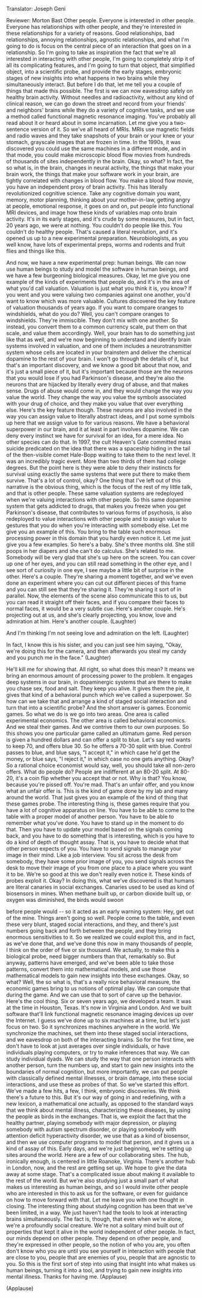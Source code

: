 

Translator: Joseph Geni

Reviewer: Morton Bast
Other people. Everyone is interested in other people.
Everyone has relationships with other people,
and they&#39;re interested in these relationships
for a variety of reasons.
Good relationships, bad relationships,
annoying relationships, agnostic relationships,
and what I&#39;m going to do is focus on the central piece
of an interaction that goes on in a relationship.
So I&#39;m going to take as inspiration the fact that we&#39;re all
interested in interacting with other people,
I&#39;m going to completely strip it of all its complicating features,
and I&#39;m going to turn that object, that simplified object,
into a scientific probe, and provide the early stages,
embryonic stages of new insights into what happens
in two brains while they simultaneously interact.
But before I do that, let me tell you a couple of things
that made this possible.
The first is we can now eavesdrop safely
on healthy brain activity.
Without needles and radioactivity,
without any kind of clinical reason, we can go down the street
and record from your friends&#39; and neighbors&#39; brains
while they do a variety of cognitive tasks, and we use
a method called functional magnetic resonance imaging.
You&#39;ve probably all read about it or heard about in some
incarnation. Let me give you a two-sentence version of it.
So we&#39;ve all heard of MRIs. MRIs use magnetic fields
and radio waves and they take snapshots of your brain
or your knee or your stomach,
grayscale images that are frozen in time.
In the 1990s, it was discovered you could use
the same machines in a different mode,
and in that mode, you could make microscopic blood flow
movies from hundreds of thousands of sites independently in the brain.
Okay, so what? In fact, the so what is, in the brain,
changes in neural activity, the things that make your brain work,
the things that make your software work in your brain,
are tightly correlated with changes in blood flow.
You make a blood flow movie, you have an independent
proxy of brain activity.
This has literally revolutionized cognitive science.
Take any cognitive domain you want, memory,
motor planning, thinking about your mother-in-law,
getting angry at people, emotional response, it goes on and on,
put people into functional MRI devices, and
image how these kinds of variables map onto brain activity.
It&#39;s in its early stages, and it&#39;s crude by some measures,
but in fact, 20 years ago, we were at nothing.
You couldn&#39;t do people like this. You couldn&#39;t do healthy people.
That&#39;s caused a literal revolution, and it&#39;s opened us up
to a new experimental preparation. Neurobiologists,
as you well know, have lots of experimental preps,
worms and rodents and fruit flies and things like this.

And now, we have a new experimental prep: human beings.
We can now use human beings to study and model
the software in human beings, and we have a few
burgeoning biological measures.
Okay, let me give you one example of the kinds of experiments that people do,
and it&#39;s in the area of what you&#39;d call valuation.
Valuation is just what you think it is, you know?
If you went and you were valuing two companies against
one another, you&#39;d want to know which was more valuable.
Cultures discovered the key feature of valuation thousands of years ago.
If you want to compare oranges to windshields, what do you do?
Well, you can&#39;t compare oranges to windshields.
They&#39;re immiscible. They don&#39;t mix with one another.
So instead, you convert them to a common currency scale,
put them on that scale, and value them accordingly.
Well, your brain has to do something just like that as well,
and we&#39;re now beginning to understand and identify
brain systems involved in valuation,
and one of them includes a neurotransmitter system
whose cells are located in your brainstem
and deliver the chemical dopamine to the rest of your brain.
I won&#39;t go through the details of it, but that&#39;s an important
discovery, and we know a good bit about that now,
and it&#39;s just a small piece of it, but it&#39;s important because
those are the neurons that you would lose if you had Parkinson&#39;s disease,
and they&#39;re also the neurons that are hijacked by literally
every drug of abuse, and that makes sense.
Drugs of abuse would come in, and they would change
the way you value the world. They change the way
you value the symbols associated with your drug of choice,
and they make you value that over everything else.
Here&#39;s the key feature though. These neurons are also
involved in the way you can assign value to literally abstract ideas,
and I put some symbols up here that we assign value to
for various reasons.
We have a behavioral superpower in our brain,
and it at least in part involves dopamine.
We can deny every instinct we have for survival for an idea,
for a mere idea. No other species can do that.
In 1997, the cult Heaven&#39;s Gate committed mass suicide
predicated on the idea that there was a spaceship
hiding in the tail of the then-visible comet Hale-Bopp
waiting to take them to the next level. It was an incredibly tragic event.
More than two thirds of them had college degrees.
But the point here is they were able to deny their instincts for survival
using exactly the same systems that were put there
to make them survive. That&#39;s a lot of control, okay?
One thing that I&#39;ve left out of this narrative
is the obvious thing, which is the focus of the rest of my
little talk, and that is other people.
These same valuation systems are redeployed
when we&#39;re valuing interactions with other people.
So this same dopamine system that gets addicted to drugs,
that makes you freeze when you get Parkinson&#39;s disease,
that contributes to various forms of psychosis,
is also redeployed to value interactions with other people
and to assign value to gestures that you do
when you&#39;re interacting with somebody else.
Let me give you an example of this.
You bring to the table such enormous processing power
in this domain that you hardly even notice it.
Let me just give you a few examples. So here&#39;s a baby.
She&#39;s three months old. She still poops in her diapers and she can&#39;t do calculus.
She&#39;s related to me. Somebody will be very glad that she&#39;s up here on the screen.
You can cover up one of her eyes, and you can still read
something in the other eye, and I see sort of curiosity
in one eye, I see maybe a little bit of surprise in the other.
Here&#39;s a couple. They&#39;re sharing a moment together,
and we&#39;ve even done an experiment where you can cut out
different pieces of this frame and you can still see
that they&#39;re sharing it. They&#39;re sharing it sort of in parallel.
Now, the elements of the scene also communicate this
to us, but you can read it straight off their faces,
and if you compare their faces to normal faces, it would be a very subtle cue.
Here&#39;s another couple. He&#39;s projecting out at us,
and she&#39;s clearly projecting, you know,
love and admiration at him.
Here&#39;s another couple. 
(Laughter)

And I&#39;m thinking I&#39;m not seeing love and admiration on the left. 
(Laughter)

In fact, I know this is his sister, and you can just see
him saying, &quot;Okay, we&#39;re doing this for the camera,
and then afterwards you steal my candy and you punch me in the face.&quot; 
(Laughter)

He&#39;ll kill me for showing that.
All right, so what does this mean?
It means we bring an enormous amount of processing power to the problem.
It engages deep systems in our brain, in dopaminergic
systems that are there to make you chase sex, food and salt.
They keep you alive. It gives them the pie, it gives
that kind of a behavioral punch which we&#39;ve called a superpower.
So how can we take that and arrange a kind of staged
social interaction and turn that into a scientific probe?
And the short answer is games.
Economic games. So what we do is we go into two areas.
One area is called experimental economics. The other area is called behavioral economics.
And we steal their games. And we contrive them to our own purposes.
So this shows you one particular game called an ultimatum game.
Red person is given a hundred dollars and can offer
a split to blue. Let&#39;s say red wants to keep 70,
and offers blue 30. So he offers a 70-30 split with blue.
Control passes to blue, and blue says, &quot;I accept it,&quot;
in which case he&#39;d get the money, or blue says,
&quot;I reject it,&quot; in which case no one gets anything. Okay?
So a rational choice economist would say, well,
you should take all non-zero offers.
What do people do? People are indifferent at an 80-20 split.
At 80-20, it&#39;s a coin flip whether you accept that or not.
Why is that? You know, because you&#39;re pissed off.
You&#39;re mad. That&#39;s an unfair offer, and you know what an unfair offer is.
This is the kind of game done by my lab and many around the world.
That just gives you an example of the kind of thing that
these games probe. The interesting thing is, these games
require that you have a lot of cognitive apparatus on line.
You have to be able to come to the table with a proper model of another person.
You have to be able to remember what you&#39;ve done.
You have to stand up in the moment to do that.
Then you have to update your model based on the signals coming back,
and you have to do something that is interesting,
which is you have to do a kind of depth of thought assay.
That is, you have to decide what that other person expects of you.
You have to send signals to manage your image in their mind.
Like a job interview. You sit across the desk from somebody,
they have some prior image of you,
you send signals across the desk to move their image
of you from one place to a place where you want it to be.
We&#39;re so good at this we don&#39;t really even notice it.
These kinds of probes exploit it. Okay?
In doing this, what we&#39;ve discovered is that humans
are literal canaries in social exchanges.
Canaries used to be used as kind of biosensors in mines.
When methane built up, or carbon dioxide built up,
or oxygen was diminished, the birds would swoon

before people would -- so it acted as an early warning system:
Hey, get out of the mine. Things aren&#39;t going so well.
People come to the table, and even these very blunt,
staged social interactions, and they, and there&#39;s just
numbers going back and forth between the people,
and they bring enormous sensitivities to it.
So we realized we could exploit this, and in fact,
as we&#39;ve done that, and we&#39;ve done this now in
many thousands of people, I think on the order of
five or six thousand. We actually, to make this
a biological probe, need bigger numbers than that,
remarkably so. But anyway,
patterns have emerged, and we&#39;ve been able to take
those patterns, convert them into mathematical models,
and use those mathematical models to gain new insights
into these exchanges. Okay, so what?
Well, the so what is, that&#39;s a really nice behavioral measure,
the economic games bring to us notions of optimal play.
We can compute that during the game.
And we can use that to sort of carve up the behavior.
Here&#39;s the cool thing. Six or seven years ago,
we developed a team. It was at the time in Houston, Texas.
It&#39;s now in Virginia and London. And we built software
that&#39;ll link functional magnetic resonance imaging devices
up over the Internet. I guess we&#39;ve done up to six machines
at a time, but let&#39;s just focus on two.
So it synchronizes machines anywhere in the world.
We synchronize the machines, set them into these
staged social interactions, and we eavesdrop on both
of the interacting brains. So for the first time,
we don&#39;t have to look at just averages over single individuals,
or have individuals playing computers, or try to make
inferences that way. We can study individual dyads.
We can study the way that one person interacts with another person,
turn the numbers up, and start to gain new insights
into the boundaries of normal cognition,
but more importantly, we can put people with
classically defined mental illnesses, or brain damage,
into these social interactions, and use these as probes of that.
So we&#39;ve started this effort. We&#39;ve made a few hits,
a few, I think, embryonic discoveries.
We think there&#39;s a future to this. But it&#39;s our way
of going in and redefining, with a new lexicon,
a mathematical one actually, as opposed to the standard
ways that we think about mental illness,
characterizing these diseases, by using the people
as birds in the exchanges. That is, we exploit the fact
that the healthy partner, playing somebody with major depression,
or playing somebody with autism spectrum disorder,
or playing somebody with attention deficit hyperactivity disorder,
we use that as a kind of biosensor, and then we use
computer programs to model that person, and it gives us
a kind of assay of this.
Early days, and we&#39;re just beginning, we&#39;re setting up sites
around the world. Here are a few of our collaborating sites.
The hub, ironically enough,
is centered in little Roanoke, Virginia.
There&#39;s another hub in London, now, and the rest
are getting set up. We hope to give the data away
at some stage. That&#39;s a complicated issue
about making it available to the rest of the world.
But we&#39;re also studying just a small part
of what makes us interesting as human beings, and so
I would invite other people who are interested in this
to ask us for the software, or even for guidance
on how to move forward with that.
Let me leave you with one thought in closing.
The interesting thing about studying cognition
has been that we&#39;ve been limited, in a way.
We just haven&#39;t had the tools to look at interacting brains
simultaneously.
The fact is, though, that even when we&#39;re alone,
we&#39;re a profoundly social creature. We&#39;re not a solitary mind
built out of properties that kept it alive in the world
independent of other people. In fact, our minds
depend on other people. They depend on other people,
and they&#39;re expressed in other people,
so the notion of who you are, you often don&#39;t know
who you are until you see yourself in interaction with people
that are close to you, people that are enemies of you,
people that are agnostic to you.
So this is the first sort of step into using that insight
into what makes us human beings, turning it into a tool,
and trying to gain new insights into mental illness.
Thanks for having me. 
(Applause)


(Applause)

